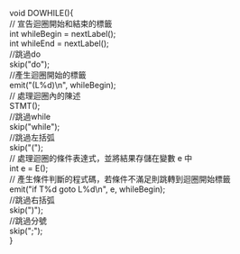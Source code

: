 void DOWHILE(){ <br/>
  // 宣告迴圈開始和結束的標籤 <br/>
  int whileBegin = nextLabel(); <br/>
  int whileEnd = nextLabel(); <br/>
  //跳過do <br/>
  skip("do"); <br/>
  //產生迴圈開始的標籤 <br/>
  emit("(L%d)\n", whileBegin); <br/>
  // 處理迴圈內的陳述 <br/>
  STMT(); <br/>
  //跳過while <br/>
  skip("while"); <br/>
  //跳過左括弧 <br/>
  skip("("); <br/>
  // 處理迴圈的條件表達式，並將結果存儲在變數 e 中 <br/>
  int e = E(); <br/>
  // 產生條件判斷的程式碼，若條件不滿足則跳轉到迴圈開始標籤 <br/>
  emit("if T%d goto L%d\n", e, whileBegin); <br/>
  //跳過右括弧 <br/>
  skip(")"); <br/>
  //跳過分號 <br/>
  skip(";"); <br/>
} <br/>